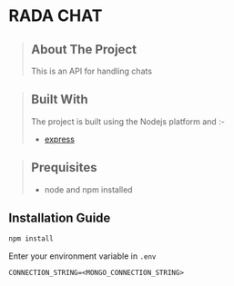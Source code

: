 # RADA CHAT
>## About The Project
>This is an API for handling chats

>## Built With
>The project is built using the Nodejs platform and :-
>* [express](https://www.express.com/)

>## Prequisites
>- node and npm installed

## Installation Guide
```sh
npm install
```
 Enter your environment variable  in `.env`
   ```
  CONNECTION_STRING=<MONGO_CONNECTION_STRING>
   ```


